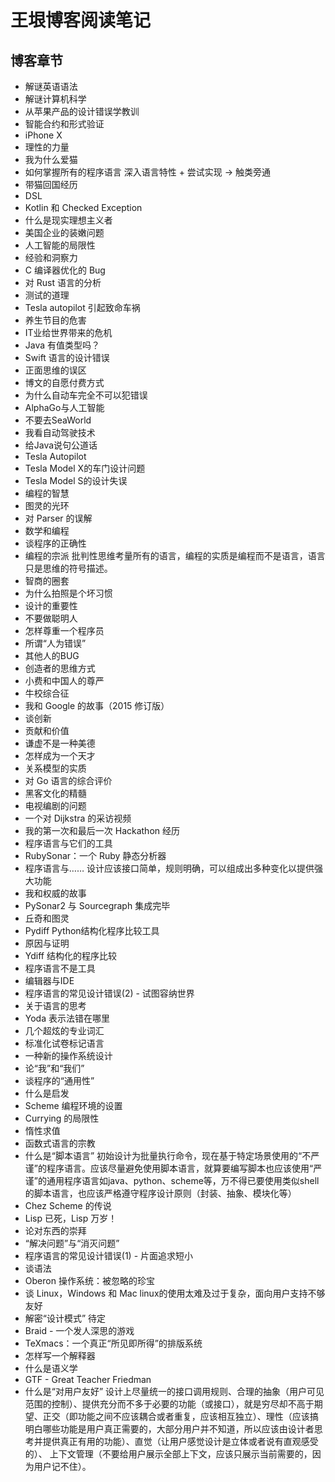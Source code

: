 # 王垠博客阅读笔记

## 博客章节
* 解谜英语语法
* 解谜计算机科学
* 从苹果产品的设计错误学教训
* 智能合约和形式验证
* iPhone X
* 理性的力量
* 我为什么爱猫
* 如何掌握所有的程序语言
    深入语言特性 + 尝试实现 -> 触类旁通
* 带猫回国经历
* DSL
* Kotlin 和 Checked Exception
* 什么是现实理想主义者
* 美国企业的装嫩问题
* 人工智能的局限性
* 经验和洞察力
* C 编译器优化的 Bug
* 对 Rust 语言的分析
* 测试的道理
* Tesla autopilot 引起致命车祸
* 养生节目的危害
* IT业给世界带来的危机
* Java 有值类型吗？
* Swift 语言的设计错误
* 正面思维的误区
* 博文的自愿付费方式
* 为什么自动车完全不可以犯错误
* AlphaGo与人工智能
* 不要去SeaWorld
* 我看自动驾驶技术
* 给Java说句公道话
* Tesla Autopilot
* Tesla Model X的车门设计问题
* Tesla Model S的设计失误
* 编程的智慧
* 图灵的光环
* 对 Parser 的误解
* 数学和编程
* 谈程序的正确性
* 编程的宗派
批判性思维考量所有的语言，编程的实质是编程而不是语言，语言只是思维的符号描述。
* 智商的圈套
* 为什么拍照是个坏习惯
* 设计的重要性
* 不要做聪明人
* 怎样尊重一个程序员
* 所谓“人为错误”
* 其他人的BUG
* 创造者的思维方式
* 小费和中国人的尊严
* 牛校综合征
* 我和 Google 的故事（2015 修订版）
* 谈创新
* 贡献和价值
* 谦虚不是一种美德
* 怎样成为一个天才
* 关系模型的实质
* 对 Go 语言的综合评价
* 黑客文化的精髓
* 电视编剧的问题
* 一个对 Dijkstra 的采访视频
* 我的第一次和最后一次 Hackathon 经历
* 程序语言与它们的工具
* RubySonar：一个 Ruby 静态分析器
* 程序语言与……
设计应该接口简单，规则明确，可以组成出多种变化以提供强大功能
* 我和权威的故事
* PySonar2 与 Sourcegraph 集成完毕
* 丘奇和图灵
* Pydiff Python结构化程序比较工具
* 原因与证明
* Ydiff 结构化的程序比较
* 程序语言不是工具
* 编辑器与IDE
* 程序语言的常见设计错误(2) - 试图容纳世界
* 关于语言的思考
* Yoda 表示法错在哪里
* 几个超炫的专业词汇
* 标准化试卷标记语言
* 一种新的操作系统设计
* 论“我”和“我们”
* 谈程序的“通用性”
* 什么是启发
* Scheme 编程环境的设置
* Currying 的局限性
* 惰性求值
* 函数式语言的宗教
* 什么是“脚本语言”
初始设计为批量执行命令，现在基于特定场景使用的“不严谨”的程序语言。应该尽量避免使用脚本语言，就算要编写脚本也应该使用“严谨”的通用程序语言如java、python、scheme等，万不得已要使用类似shell的脚本语言，也应该严格遵守程序设计原则（封装、抽象、模块化等）
* Chez Scheme 的传说
* Lisp 已死，Lisp 万岁！
* 论对东西的崇拜
* “解决问题”与“消灭问题”
* 程序语言的常见设计错误(1) - 片面追求短小
* 谈语法
* Oberon 操作系统：被忽略的珍宝
* 谈 Linux，Windows 和 Mac
linux的使用太难及过于复杂，面向用户支持不够友好
* 解密“设计模式”
待定
* Braid - 一个发人深思的游戏
* TeXmacs：一个真正“所见即所得”的排版系统
* 怎样写一个解释器
* 什么是语义学
* GTF - Great Teacher Friedman
* 什么是“对用户友好”
设计上尽量统一的接口调用规则、合理的抽象（用户可见范围的控制）、提供充分而不多于必要的功能（或接口），就是穷尽却不高于期望、正交（即功能之间不应该耦合或者重复，应该相互独立）、理性（应该搞明白哪些功能是用户真正需要的，大部分用户并不知道，所以应该由设计者思考并提供真正有用的功能）、直觉（让用户感觉设计是立体或者说有直观感受的）、	上下文管理（不要给用户展示全部上下文，应该只展示当前需要的，因为用户记不住）。

